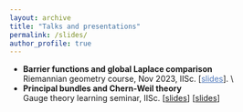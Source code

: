```yaml
---
layout: archive
title: "Talks and presentations"
permalink: /slides/
author_profile: true
---
```



* **Barrier functions and global Laplace comparison**\
Riemannian geometry course, Nov 2023, IISc.
[<a href="\files\CV_Mohith_Raju_Nagaraju.pdf" target="_blank" style="color: #527bbd; text-decoration: underline">slides</a>]. \
* **Principal bundles and Chern-Weil theory**\
Gauge theory learning seminar, IISc. [<a href="\files\CV_Mohith_Raju_Nagaraju.pdf" target="_blank">slides</a>]
[<a href="test.html" style="{color: #527bbd} 
            :hover {color: #527bbd; text-decoration: underline}
             ">slides</a>]

